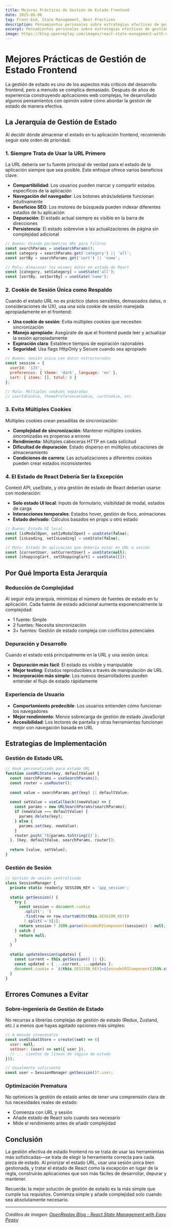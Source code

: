 ```yaml
---
title: Mejores Prácticas de Gestión de Estado Frontend
date: 2025-06-06
tag: Front-End, State Management, Best Practices
description: Pensamientos personales sobre estrategias efectivas de gestión de estado frontend - priorizando estado URL, cookies y minimizando el estado de React
excerpt: Pensamientos personales sobre estrategias efectivas de gestión de estado frontend - priorizando estado URL, cookies y minimizando el estado de React
image: https://blog.openreplay.com/images/react-state-management-with-easy-peasy/images/hero.png
---
```


# Mejores Prácticas de Gestión de Estado Frontend

La gestión de estado es uno de los aspectos más críticos del desarrollo frontend, pero a menudo se complica demasiado. Después de años de experiencia construyendo aplicaciones web complejas, he desarrollado algunos pensamientos con opinión sobre cómo abordar la gestión de estado de manera efectiva.

## La Jerarquía de Gestión de Estado

Al decidir dónde almacenar el estado en tu aplicación frontend, recomiendo seguir este orden de prioridad:

### 1. Siempre Trata de Usar la URL Primero

La URL debería ser tu fuente principal de verdad para el estado de la aplicación siempre que sea posible. Este enfoque ofrece varios beneficios clave:

- **Compartibilidad**: Los usuarios pueden marcar y compartir estados específicos de la aplicación
- **Navegación del navegador**: Los botones atrás/adelante funcionan intuitivamente
- **Beneficios SEO**: Los motores de búsqueda pueden indexar diferentes estados de tu aplicación
- **Depuración**: El estado actual siempre es visible en la barra de direcciones
- **Persistencia**: El estado sobrevive a las actualizaciones de página sin complejidad adicional

```javascript
// Bueno: Usando parámetros URL para filtros
const searchParams = useSearchParams();
const category = searchParams.get('category') || 'all';
const sortBy = searchParams.get('sort') || 'name';

// Malo: Almacenar los mismos datos en estado de React
const [category, setCategory] = useState('all');
const [sortBy, setSortBy] = useState('name');
```

### 2. Cookie de Sesión Única como Respaldo

Cuando el estado URL no es práctico (datos sensibles, demasiados datos, o consideraciones de UX), usa una sola cookie de sesión manejada apropiadamente en el frontend:

- **Una cookie de sesión**: Evita múltiples cookies que necesiten sincronización
- **Manejo apropiado**: Asegúrate de que el frontend pueda leer y actualizar la sesión apropiadamente
- **Expiración clara**: Establece tiempos de expiración razonables
- **Seguridad**: Usa flags HttpOnly y Secure cuando sea apropiado

```javascript
// Bueno: Sesión única con datos estructurados
const session = {
  userId: '123',
  preferences: { theme: 'dark', language: 'en' },
  cart: { items: [], total: 0 }
};

// Malo: Múltiples cookies separadas
// userIdCookie, themePreferenceCookie, cartCookie, etc.
```

### 3. Evita Múltiples Cookies

Múltiples cookies crean pesadillas de sincronización:

- **Complejidad de sincronización**: Mantener múltiples cookies sincronizadas es propenso a errores
- **Rendimiento**: Múltiples cabeceras HTTP en cada solicitud
- **Dificultad de depuración**: Estado disperso en múltiples ubicaciones de almacenamiento
- **Condiciones de carrera**: Las actualizaciones a diferentes cookies pueden crear estados inconsistentes

### 4. El Estado de React Debería Ser la Excepción

Context API, useState, y otra gestión de estado de React deberían usarse con moderación:

- **Solo estado UI local**: Inputs de formulario, visibilidad de modal, estados de carga
- **Interacciones temporales**: Estados hover, gestión de foco, animaciones
- **Estado derivado**: Cálculos basados en props u otro estado

```javascript
// Bueno: Estado UI local
const [isModalOpen, setIsModalOpen] = useState(false);
const [isLoading, setIsLoading] = useState(false);

// Malo: Estado de aplicación que debería estar en URL o sesión
const [currentUser, setCurrentUser] = useState(null);
const [shoppingCart, setShoppingCart] = useState([]);
```

## Por Qué Importa Esta Jerarquía

### Reducción de Complejidad

Al seguir esta jerarquía, minimizas el número de fuentes de estado en tu aplicación. Cada fuente de estado adicional aumenta exponencialmente la complejidad:

- 1 fuente: Simple
- 2 fuentes: Necesita sincronización
- 3+ fuentes: Gestión de estado compleja con conflictos potenciales

### Depuración y Desarrollo

Cuando el estado está principalmente en la URL y una sesión única:

- **Depuración más fácil**: El estado es visible y manipulable
- **Mejor testing**: Estados reproducibles a través de manipulación de URL
- **Incorporación más simple**: Los nuevos desarrolladores pueden entender el flujo de estado rápidamente

### Experiencia de Usuario

- **Comportamiento predecible**: Los usuarios entienden cómo funcionan los navegadores
- **Mejor rendimiento**: Menos sobrecarga de gestión de estado JavaScript
- **Accesibilidad**: Los lectores de pantalla y otras herramientas funcionan mejor con navegación basada en URL

## Estrategias de Implementación

### Gestión de Estado URL

```javascript
// Hook personalizado para estado URL
function useURLState(key, defaultValue) {
  const searchParams = useSearchParams();
  const router = useRouter();
  
  const value = searchParams.get(key) || defaultValue;
  
  const setValue = useCallback((newValue) => {
    const params = new URLSearchParams(searchParams);
    if (newValue === defaultValue) {
      params.delete(key);
    } else {
      params.set(key, newValue);
    }
    router.push(`?${params.toString()}`);
  }, [key, defaultValue, searchParams, router]);
  
  return [value, setValue];
}
```

### Gestión de Sesión

```javascript
// Gestión de sesión centralizada
class SessionManager {
  private static readonly SESSION_KEY = 'app_session';
  
  static getSession() {
    try {
      const session = document.cookie
        .split('; ')
        .find(row => row.startsWith(this.SESSION_KEY))
        ?.split('=')[1];
      return session ? JSON.parse(decodeURIComponent(session)) : null;
    } catch {
      return null;
    }
  }
  
  static updateSession(updates) {
    const current = this.getSession() || {};
    const updated = { ...current, ...updates };
    document.cookie = `${this.SESSION_KEY}=${encodeURIComponent(JSON.stringify(updated))}; path=/; max-age=86400`;
  }
}
```

## Errores Comunes a Evitar

### Sobre-ingeniería de Gestión de Estado

No recurras a librerías complejas de gestión de estado (Redux, Zustand, etc.) a menos que hayas agotado opciones más simples:

```javascript
// A menudo innecesario
const useGlobalStore = create((set) => ({
  user: null,
  setUser: (user) => set({ user }),
  // ... cientos de líneas de lógica de estado
}));

// Usualmente suficiente
const user = SessionManager.getSession()?.user;
```

### Optimización Prematura

No optimices la gestión de estado antes de tener una comprensión clara de tus necesidades reales de estado:

- Comienza con URL y sesión
- Añade estado de React solo cuando sea necesario
- Mide el rendimiento antes de añadir complejidad

## Conclusión

La gestión efectiva de estado frontend no se trata de usar las herramientas más sofisticadas—se trata de elegir la herramienta correcta para cada pieza de estado. Al priorizar el estado URL, usar una sesión única bien gestionada, y tratar el estado de React como la excepción en lugar de la regla, construirás aplicaciones que son más fáciles de desarrollar, depurar y mantener.

Recuerda: la mejor solución de gestión de estado es la más simple que cumple tus requisitos. Comienza simple y añade complejidad solo cuando sea absolutamente necesario.

---

*Créditos de imagen: [OpenReplay Blog - React State Management with Easy Peasy](https://blog.openreplay.com/react-state-management-with-easy-peasy/)*